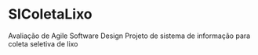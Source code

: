 # SIColetaLixo
Avaliação de Agile Software Design
Projeto de sistema de informação para coleta seletiva de lixo
